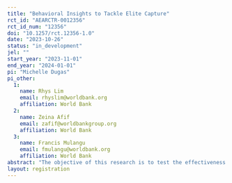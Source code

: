 ```yaml
---
title: "Behavioral Insights to Tackle Elite Capture"
rct_id: "AEARCTR-0012356"
rct_id_num: "12356"
doi: "10.1257/rct.12356-1.0"
date: "2023-10-26"
status: "in_development"
jel: ""
start_year: "2023-11-01"
end_year: "2024-01-01"
pi: "Michelle Dugas"
pi_other:
  1:
    name: Rhys Lim
    email: rhyslim@worldbank.org
    affiliation: World Bank
  2:
    name: Zeina Afif
    email: zafif@worldbankgroup.org
    affiliation: World Bank
  3:
    name: Francis Mulangu
    email: fmulangu@worldbank.org
    affiliation: World Bank
abstract: "The objective of this research is to test the effectiveness various interventions to increase cooperation and trust among Malagasy by exposing participants to a series of framings or questions that promote cooperative behavior. Our work aims to develop a chatbot-based game to achieve this objective of boosting cooperation and feelings of trust. In addition, we aim to understand the factors that drive competitive and corrupt behavior. The success of the intervention will be measured by comparing the performance in an economic trust game between the different interventions."
layout: registration
---
```


